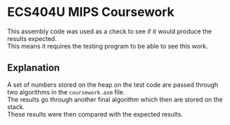 # ECS404U MIPS Coursework

This assembly code was used as a check to see if it would produce the results expected.  
This means it requires the testing program to be able to see this work.

## Explanation
A set of numbers stored on the heap on the test code are passed through two algorithms in the `coursework.asm` file.  
The results go through another final algorithm which then are stored on the stack.  
These results were then compared with the expected results.
